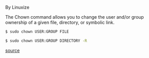 By Linuxize

The Chown command allows you to change the user and/or group ownership of a given file, directory, or symbolic link.

```bash
$ sudo chown USER:GROUP FILE
```

```bash
$ sudo chown USER:GROUP DIRECTORY -R
```

[source](https://linuxize.com/post/linux-chown-command/)